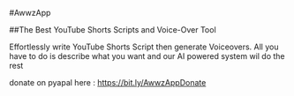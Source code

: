 #AwwzApp 

##The Best YouTube Shorts Scripts and Voice-Over Tool

Effortlessly write YouTube Shorts Script then generate Voiceovers. All you have to do is describe what you want and our AI powered system wil do the rest

donate on pyapal here : https://bit.ly/AwwzAppDonate
